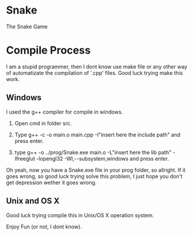 # Snake
The Snake Game

# Compile Process

I am a stupid programmer, then I dont know use make file or any other way of automatizate the compilation of '.cpp' files. Good luck trying make this work.

## Windows

I used the g++ compiler for compile in windows.

1. Open cmd in folder src.

2. Type g++ -c -o main.o main.cpp -I"insert here the include path" and press enter.

3. type g++ -o ../prog/Snake.exe main.o -L"insert here the lib path" -lfreeglut -lopengl32 -Wl,--subsystem,windows and press enter.

Oh yeah, now you have a Snake.exe file in your prog folder, so allright. If it goes wrong, so good luck trying solve this problem, I just hope you don't get depression wether it goes wrong.

## Unix and OS X

Good luck trying compile this in Unix/OS X operation system.

Enjoy Fun (or not, I dont know).
